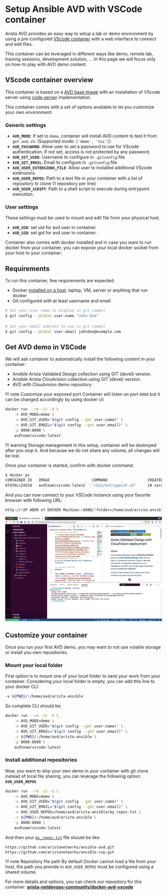 # Setup Ansible AVD with VSCode container

Arista AVD provides an easy way to setup a lab or demo environment by using a pre-configured [VScode container](https://github.com/arista-netdevops-community/docker-avd-vscode) with a web interface to connect and edit files.

This container can be leveraged in different ways like demo, remote lab, training sessions, development solution, ... In this page we will focus only on how-to play with AVD demo content.

## VScode container overview

This container is based on a [AVD base image](https://hub.docker.com/repository/docker/avdteam/base) with an installation of VScode server using [code-server](https://github.com/cdr/code-server/) implementation.

This container comes with a set of options available to let you customize your own environment:

### Generic settings

- __`AVD_MODE`__: If set to `demo`, container will install AVD content to test it from `get.avd.sh`. (Supported mode: `['demo', 'toi']`)
- __`AVD_PASSWORD`__: Allow user to set a password to use for VScode authentication. If not set, access is not protected by any password.
- __`AVD_GIT_USER`__: Username to configure in `.gitconfig` file.
- __`AVD_GIT_EMAIL`__: Email to configure in `.gitconfig` file.
- __`AVD_USER_EXTENSIONS_FILE`__: Allow user to installed additional VScode extensions
- __`AVD_USER_REPOS`__: Path to a text file in your container with a list of repository to clone (1 repository per line)
- __`AVD_USER_SCRIPT`__: Path to a shell script to execute during entrypoint execution.

### User settings

These settings must be used to mount and edit file from your physical host.

- __`AVD_UID`__: set uid for avd user in container.
- __`AVD_GID`__: set gid for avd user in container.

Container also comes with docker installed and in case you want to run docker from your container, you can expose your local docker socket from your host to your container:

## Requirements

To run this container, few requirements are expected:

- Docker [installed on a host](https://docs.docker.com/get-docker/): laptop, VM, server or anything that run docker
- Git configured with at least username and email

```bash
# Set your user name to display in git commit
$ git config --global user.name "John Doe"

# Set your email address to use in git commit
$ git config --global user.email johndoe@example.com
```

## Get AVD demo in VSCode

We will ask container to automatically install the following content in your container:

- Ansible Arista Validated Design collection using GIT (devel) version.
- Ansible Arista Cloudvision collection using GIT (devel) version.
- AVD with Cloudvision demo repository

!!! note Customize your exposed port
    Container will listen on port `8080` but it can be changed accordingly by using docker cli

```bash
docker run --rm -it -d \
    -e AVD_MODE=demo \
    -e AVD_GIT_USER="$(git config --get user.name)" \
    -e AVD_GIT_EMAIL="$(git config --get user.email)" \
    -p 8080:8080 \
    avdteam/vscode:latest
```

!!! warning Storage management
    In this setup, container will be destroyed after you stop it. And because we do not share any volume, all changes will be lost.

Once your container is started, confirm with docker command:

```bash
$ docker ps
CONTAINER ID   IMAGE                   COMMAND                  CREATED          STATUS          PORTS                    NAMES
0fd39cc2dd3d   avdteam/vscode:latest   "/bin/entrypoint.sh"     10 seconds ago   Up 9 seconds    0.0.0.0:8080->8080/tcp   inspiring_germain
```

And you can now connect to your VSCode instance using your favorite browser with following URL:

```bash
http://<IP ADDR of DOCKER Machine>:8080/?folder=/home/avd/arista-ansible
```

![VSCode demo Overview](../_media/vscode-container-demo-overview.png)

## Customize your container

Once you run your first AVD demo, you may want to not use volatile storage or install you own repositories.

### Mount your local folder

First option is to mount one of your local folder to save your work from your container. Considering your local folder is empty, you can add this line to your docker CLI:

```bash
-v ${PWD}/:/home/avd/arista-ansible
```

So complete CLI should be:

```bash
docker run --rm -it -d \
    -e AVD_MODE=demo \
    -e AVD_GIT_USER="$(git config --get user.name)" \
    -e AVD_GIT_EMAIL="$(git config --get user.email)" \
    -v ${PWD}/:/home/avd/arista-ansible \
    -p 8080:8080 \
    avdteam/vscode:latest
```

### Install additional repositories

Now, you want to ship your own demo in your container with git clone instead of local file sharing, you can leverage the following option: __`AVD_USER_REPOS`__

```bash
docker run --rm -it -d \
    -e AVD_MODE=demo \
    -e AVD_GIT_USER="$(git config --get user.name)" \
    -e AVD_GIT_EMAIL="$(git config --get user.email)" \
    -e AVD_USER_REPOS=/home/avd/arista-ansible/my_repos.txt \
    -v ${PWD}/:/home/avd/arista-ansible \
    -p 8080:8080 \
    avdteam/vscode:latest
```

And then your [`my_repos.txt`](https://github.com/arista-netdevops-community/docker-avd-vscode/blob/master/tests/user-repos.txt) file should be like:

```text
https://github.com/aristanetworks/ansible-avd.git
https://github.com/aristanetworks/ansible-cvp.git

```

!!! note Repository file path
    By default Docker cannot load a file from your host, the path you provide in `AVD_USER_REPOS` must be configured using a shared volume.

For more details and options, you can check our repository for this container: __[arista-netdevops-community/docker-avd-vscode](https://github.com/arista-netdevops-community/docker-avd-vscode)__
